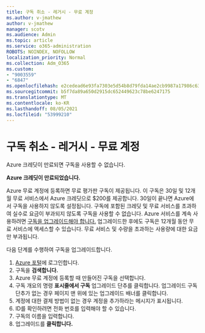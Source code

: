 ```yaml
---
title: 구독 취소 - 레거시 - 무료 계정
ms.author: v-jmathew
author: v-jmathew
manager: scotv
ms.audience: Admin
ms.topic: article
ms.service: o365-administration
ROBOTS: NOINDEX, NOFOLLOW
localization_priority: Normal
ms.collection: Adm_O365
ms.custom:
- "9003559"
- "6847"
ms.openlocfilehash: e2cedead6e93fa7303e5d54b8d79fda14ae2cb9987a17986c6327ac78189c4e4
ms.sourcegitcommit: b5f7da89a650d2915dc652449623c78be6247175
ms.translationtype: MT
ms.contentlocale: ko-KR
ms.lasthandoff: 08/05/2021
ms.locfileid: "53999210"
---
```

# <a name="subscription-cancelled---legacy---free-account"></a>구독 취소 - 레거시 - 무료 계정

Azure 크레딧이 만료되면 구독을 사용할 수 없습니다.

**Azure 크레딧이 만료되었습니다.**

Azure 무료 계정에 등록하면 무료 평가판 구독이 제공됩니다. 이 구독은 30일 및 12개월 무료 서비스에서 Azure 크레딧으로 $200를 제공합니다. 30일이 끝나면 Azure에서 구독을 사용하지 않도록 설정됩니다. 구독에 포함된 크레딧 및 무료 서비스를 초과하여 실수로 요금이 부과되지 않도록 구독을 사용할 수 없습니다. Azure 서비스를 계속 사용하려면 [구독을 업그레이드해야 합니다.](https://docs.microsoft.com/azure/cost-management-billing/manage/upgrade-azure-subscription) 업그레이드한 후에도 구독은 12개월 동안 무료 서비스에 액세스할 수 있습니다. 무료 서비스 및 수량을 초과하는 사용량에 대한 요금만 부과됩니다.

다음 단계를 수행하여 구독을 업그레이드합니다.

1. [Azure 포털](https://portal.azure.com/)에 로그인합니다.
2. 구독을 **검색합니다.**
3. Azure 무료 계정에 등록할 때 만들어진 구독을 선택합니다.
4. 구독 개요의 명령 **표시줄에서 구독** 업그레이드 단추를 클릭합니다. 업그레이드 구독 단추가 없는 경우 페이지 맨 위에 있는 업그레이드 배너를 클릭합니다.
5. 계정에 대한 결제 방법이 없는 경우 계정을 추가하라는 메시지가 표시됩니다.
6. ID를 확인하려면 전화 번호를 입력해야 할 수 있습니다.
7. 구독의 이름을 입력합니다.
8. 업그레이드를 **클릭합니다.**
